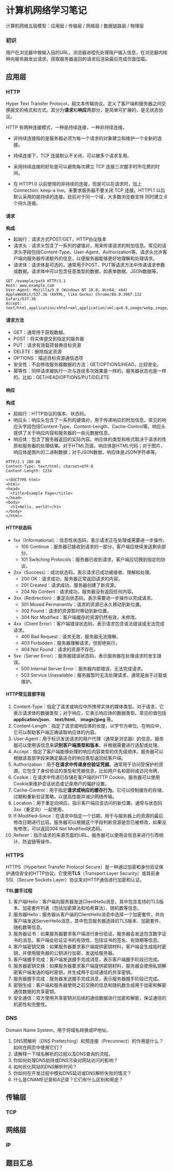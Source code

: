 # 计算机网络学习笔记

计算机网络五层模型：应用层 / 传输层 / 网络层 / 数据链路层 / 物理层

### 初识

用户在浏览器中做输入目的URL，浏览器进程先处理用户输入信息，在浏览器内核种向服务器发出请求，获取服务器返回的请求后渲染最后完成页面加载。

## 应用层

### HTTP

Hyper Text Transfer Protocol，超文本传输协议。定义了客户端和服务器之间交换报文的格式和方式。其分为**请求**和**响应**两部分，是简单可扩展的，是无状态协议。

HTTP 有两种连接模式，一种是持续连接，一种非持续连接。

- 非持续连接指的是服务器必须为每一个请求的对象建立和维护一个全新的连接。

- 持续连接下，TCP 连接默认不关闭，可以被多个请求复用。

- 采用持续连接的好处是可以避免每次建立 TCP 连接三次握手时所花费的时间。

- 在 HTTP1.0 以前使用的非持续的连接，但是可以在请求时，加上 Connection: keep-a live。来要求服务器不要关闭 TCP 连接。HTTP1.1 以后默认采用的是持续的连接。目前对于同一个域，大多数浏览器支持 同时建立 6 个持久连接。



#### 请求

**构成**

- 起始行：请求方式POST/GET，HTTP协议版本
- 请求头：请求头包含了一系列的键值对，用来传递请求的附加信息。常见的请求头字段包括Content-Type、User-Agent、Authorization等。请求头允许客户端向服务器传递额外的信息，以便服务器能够更好地理解和处理请求。
- 请求体：请求体是可选的，通常用于POST、PUT等请求方法中传递请求参数或数据。请求体中可以包含任意类型的数据，如表单数据、JSON数据等。

```http
GET /example/path HTTP/1.1
Host: www.example.com
User-Agent: Mozilla/5.0 (Windows NT 10.0; Win64; x64) AppleWebKit/537.36 (KHTML, like Gecko) Chrome/80.0.3987.132 Safari/537.36
Accept: text/html,application/xhtml+xml,application/xml;q=0.9,image/webp,image/apng,*/*;q=0.8
```

#### 请求方法

- GET：通常用于获取数据。
- POST：将实体提交到指定的服务器
- PUT：请求有效载荷替换目标资源
- DELETE：删除指定资源
- OPTIONS：描述目标资源通信选项
- 安全性：不会修改服务器数据的方法：GET/OPTIONS/HEAD，比较安全。
- 幂等性：同样请求被执行一次与连续多次效果是一样的，服务器状态也是一样的。比如：GET/HEAD/OPTIONS/PUT/DELETE



#### 响应

**构成**

- 起始行：HTTP协议的版本、状态码。
- 响应头：响应头包含了一系列的键值对，用于传递响应的附加信息。常见的响应头字段包括Content-Type、Content-Length、Cache-Control等。响应头提供了关于响应内容和服务器的一些元数据信息。
- 响应体：包含了服务器返回的实际内容。响应体的类型和格式取决于请求的性质和服务器的处理结果。对于HTML页面，响应体是HTML代码；对于图片，响应体是图片的二进制数据；对于JSON数据，响应体是JSON字符串等。

```http
HTTP/1.1 200 OK
Content-Type: text/html; charset=UTF-8
Content-Length: 1234

<!DOCTYPE html>
<html>
<head>
  <title>Example Page</title>
</head>
<body>
  <h1>Hello, world!</h1>
</body>
</html>
```



#### HTTP状态码

- 1xx（Informational）：信息性状态码，表示请求正在处理或需要进一步操作。
  - 100 Continue：服务器已接收到请求的一部分，客户端应继续发送剩余部分。
  - 101 Switching Protocols：服务器已收到请求，客户端应切换到指定的协议。
- 2xx（Success）：成功状态码，表示请求已成功被接收、理解和处理。
  - 200 OK：请求成功，服务器正常返回请求的内容。
  - 201 Created：请求成功，服务器创建了新资源。
  - 204 No Content：请求成功，服务器没有返回任何内容。
- 3xx（Redirection）：重定向状态码，表示需要进一步操作以完成请求。
  - 301 Moved Permanently：请求的资源已永久移动到新位置。
  - 302 Found：请求的资源暂时移动到新位置。
  - 304 Not Modified：客户端缓存的资源仍然有效，未修改。
- 4xx（Client Error）：客户端错误状态码，表示请求包含语法错误或无法完成请求。
  - 400 Bad Request：请求无效，服务器无法理解。
  - 403 Forbidden：服务器理解请求，但拒绝执行。
  - 404 Not Found：请求的资源不存在。
- 5xx（Server Error）：服务器错误状态码，表示服务器在处理请求时发生错误。
  - 500 Internal Server Error：服务器内部错误，无法完成请求。
  - 503 Service Unavailable：服务器暂时无法处理请求，通常是由于过载或维护。



#### HTTP常见首部字段

1. Content-Type：指定了请求或响应中所携带实体的媒体类型。对于请求，它表示请求体的数据类型；对于响应，它表示响应体的数据类型。常见的值包括 **application/json**、 **text/html**、 **image/jpeg** 等。
2. Content-Length：指定了请求或响应体的长度，以字节为单位。在响应中，它可以帮助客户端正确读取响应体的内容。
3. User-Agent：用于标识发送请求的用户代理（通常是浏览器）的信息。服务器可以使用该信息来**识别客户端类型和版本**，并根据需要进行适配或处理。
4. Accept：指定了客户端能够处理的响应内容类型的优先级顺序。服务器可以根据该首部字段来确定最适合的响应类型返回给客户端。
5. Authorization：用于**在请求中传递身份验证凭据**，通常用于访问受保护的资源。它包含了身份验证的类型和凭据信息，比如用户名和密码或访问令牌。
6. Cookie：在请求中传递已存储在客户端的HTTP Cookie。服务器可以使用Cookie来维护会话状态或记录用户的偏好设置。
7. Cache-Control：用于指定**请求或响应的缓存行为**。它可以控制缓存的存储、过期和重新验证策略，以提高性能并减少网络传输。
8. Location：用于重定向响应，指示客户端应该访问的新位置。通常与状态码3xx（重定向）一起使用。
9. If-Modified-Since：在请求中指定一个日期，用于与服务器上的资源的最后修改日期进行比较。服务器可以根据这个字段判断资源是否已被修改，如果没有修改，可以返回304 Not Modified状态码。
10. Referer：指示请求的来源页面的URL。服务器可以使用该信息来进行引荐统计、防盗链等操作。



### HTTPS

HTTPS（Hypertext Transfer Protocol Secure）是一种通过加密和身份验证保护通信安全的HTTP协议。它使用**TLS**（Transport Layer Security）或其前身SSL（Secure Sockets Layer）协议来对HTTP通信进行加密和认证。

**TSL握手过程**

1. 客户端Hello：客户端向服务器发送ClientHello消息，其中包含支持的TLS版本、加密套件列表（包括加密算法和哈希算法）、随机数等信息。
2. 服务器Hello：服务器从客户端的ClientHello消息中选择一个加密套件，并向客户端发送ServerHello消息，其中包含服务器选择的TLS版本、加密套件、随机数等信息。
3. 服务器证书：如果服务器要求客户端进行身份验证，服务器会发送包含数字证书的消息。客户端会验证证书的有效性，包括证书的签名、有效期等信息。
4. 客户端密钥交换：如果服务器要求客户端提供密钥材料，客户端会生成临时密钥，并使用服务器的公钥进行加密，发送给服务器。
5. 客户端握手完成：客户端发送握手完成消息，表示客户端握手阶段已完成。
6. 服务器密钥交换：如果服务器要求客户端提供密钥材料，服务器会使用私钥解密客户端发送的临时密钥，并生成用于后续通信的共享密钥。
7. 服务器握手完成：服务器发送握手完成消息，表示服务器握手阶段已完成。
8. 密钥生成：客户端和服务器使用之前交换的信息和随机数生成用于加密和解密通信数据的共享密钥。
9. 安全通信：双方使用共享密钥对后续的通信数据进行加密和解密，保证通信的机密性和完整性。



### DNS

Domain Name System，用于将域名转换成IP地址。

1. DNS预解析（DNS Prefetching）和预连接（Preconnect）的作用是什么？如何在网页中使用它们？
2. 请解释一下域名解析的过程以及DNS查询的流程。
3. 你如何处理DNS劫持或DNS污染对网站访问的影响？
4. 如何优化网站的DNS解析时间？
5. 你如何在开发过程中模拟DNS延迟或DNS解析失败的情况？
6. 什么是CNAME记录和A记录？它们有什么区别和用途？



## 传输层

### TCP



## 网络层

### IP



## 题目汇总



